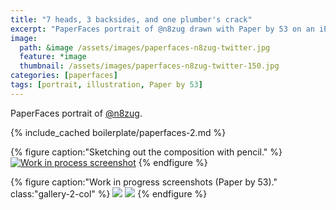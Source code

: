 ```yaml
---
title: "7 heads, 3 backsides, and one plumber's crack"
excerpt: "PaperFaces portrait of @n8zug drawn with Paper by 53 on an iPad."
image: 
  path: &image /assets/images/paperfaces-n8zug-twitter.jpg 
  feature: *image
  thumbnail: /assets/images/paperfaces-n8zug-twitter-150.jpg
categories: [paperfaces]
tags: [portrait, illustration, Paper by 53]
---
```


PaperFaces portrait of [@n8zug](https://twitter.com/n8zug).

{% include_cached boilerplate/paperfaces-2.md %}

{% figure caption:"Sketching out the composition with pencil." %}
[![Work in process screenshot](/assets/images/paperfaces-n8zug-process-1-750.jpg)](/assets/images/paperfaces-n8zug-process-1-lg.jpg)
{% endfigure %}

{% figure caption:"Work in progress screenshots (Paper by 53)." class:"gallery-2-col" %}
[![](/assets/images/paperfaces-n8zug-process-2-600.jpg)](/assets/images/paperfaces-n8zug-process-2-lg.jpg)
[![](/assets/images/paperfaces-n8zug-process-3-600.jpg)](/assets/images/paperfaces-n8zug-process-3-lg.jpg)
{% endfigure %}
